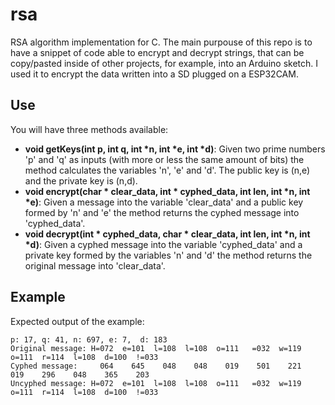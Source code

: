 # rsa
RSA algorithm implementation for C. The main purpouse of this repo is to have a snippet of code able to encrypt and decrypt strings, that can be copy/pasted inside of other projects, for example, into an Arduino sketch. I used it to encrypt the data written into a SD plugged on a ESP32CAM. 

## Use

You will have three methods available:

* **void getKeys(int p, int q, int *n, int *e, int *d)**: Given two prime numbers 'p' and 'q' as inputs (with more or less the same amount of bits) the method calculates the variables 'n', 'e' and 'd'. The public key is (n,e) and the private key is (n,d).
* **void encrypt(char * clear_data, int * cyphed_data, int len,  int *n, int *e)**: Given a message into the variable 'clear_data' and a public key formed by 'n' and 'e' the method returns the cyphed message into 'cyphed_data'.
* **void decrypt(int * cyphed_data, char * clear_data, int len, int *n, int *d)**:  Given a cyphed message into the variable 'cyphed_data' and a private key formed by the variables 'n' and 'd' the method returns the original message into 'clear_data'.

## Example

Expected output of the example:

```
p: 17, q: 41, n: 697, e: 7,  d: 183
Original message: H=072  e=101  l=108  l=108  o=111   =032  w=119  o=111  r=114  l=108  d=100  !=033  
Cyphed message:     064    645    048    048    019    501    221    019    296    048    365    203  
Uncyphed message: H=072  e=101  l=108  l=108  o=111   =032  w=119  o=111  r=114  l=108  d=100  !=033 
```